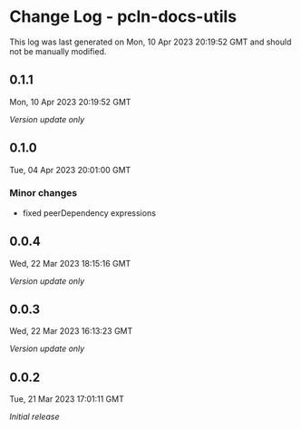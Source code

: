 # Change Log - pcln-docs-utils

This log was last generated on Mon, 10 Apr 2023 20:19:52 GMT and should not be manually modified.

## 0.1.1
Mon, 10 Apr 2023 20:19:52 GMT

_Version update only_

## 0.1.0
Tue, 04 Apr 2023 20:01:00 GMT

### Minor changes

- fixed peerDependency expressions

## 0.0.4
Wed, 22 Mar 2023 18:15:16 GMT

_Version update only_

## 0.0.3
Wed, 22 Mar 2023 16:13:23 GMT

_Version update only_

## 0.0.2
Tue, 21 Mar 2023 17:01:11 GMT

_Initial release_

